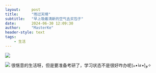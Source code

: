 ```yaml
---
layout:     post
title:      "雨过天晴"
subtitle:   "早上吸着清新的空气去买包子"
date:       2024-06-30 12:09:30
author:     "MasterKe"
header-style: text
tags:
    - 生活
---
```



![](https://masterke-picture.oss-cn-hangzhou.aliyuncs.com/2024/06/30/17197206067153.jpg)

![](https://masterke-picture.oss-cn-hangzhou.aliyuncs.com/2024/06/30/17197206068738.jpg)
很惬意的生活呀，但是要准备考研了，学习状态不是很好咋办呢(๑•̀ㅂ•́)و✧